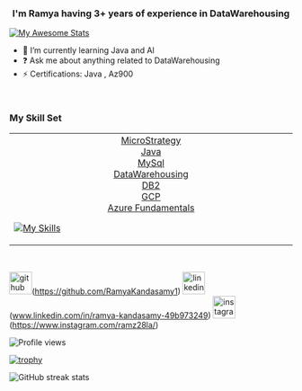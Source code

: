 
### <div align="center">I'm Ramya having 3+ years of experience in DataWarehousing </div>  
 
  [![My Awesome Stats](https://awesome-github-stats.azurewebsites.net/user-stats/RamyaKandasamy1?cardType=github)](https://git.io/awesome-stats-card)

  - 🌱 I’m currently learning Java and AI 
  - ❓ Ask me about anything related to DataWarehousing  
  - ⚡ Certifications: Java , Az900 

<br/>  

### <div align="Left">   My Skill Set  </div>
<table><tr><td valign="top" width="33%">



<div align="center">  
  <a href="https://www.microstrategy.com/en" target="_blank"> MicroStrategy</a> <br/>
<a href="https://www.java.com/en/download/help/whatis_java.html" target="_blank"> Java</a> <br/>
<a href="https://www.mysql.com" target="_blank"> MySql</a> </br>
  <a href="https://en.wikipedia.org/wiki/Data_warehouse"> DataWarehousing</a></br>
   <a href="https://en.wikipedia.org/wiki/IBM_Db2"> DB2</a></br>
     <a href ="https://cloud.google.com/free?utm_source=google&utm_medium=cpc&utm_campaign=japac-IN-all-en-dr-bkws-all-all-trial-e-dr-1009882&utm_content=text-ad-none-none-DEV_c-CRE_602265494289-ADGP_Hybrid%20%7C%20BKWS%20-%20EXA%20%7C%20Txt%20~%20GCP_General_core%20brand_main-KWID_43700071544383203-aud-1640178259900%3Akwd-87853815-userloc_9018845&utm_term=KW_gcp-ST_gcp&gclid=Cj0KCQiAm5ycBhCXARIsAPldzoUNlNgZgyun0GO7CqkcBxfEhs06JwGc_L8qlMe1W9FnhjB28yM3YTcaAtHEEALw_wcB&gclsrc=aw.ds"> GCP</a></br>
       <a href = "https://learn.microsoft.com/en-us/certifications/exams/az-900">Azure Fundamentals</a></br>
  
  </div>


  
[![My Skills](https://skillicons.dev/icons?i=java,azure,mysql,gcp&theme=light)](https://skillicons.dev)
</div>
</table></br>

<img src='https://cdn.jsdelivr.net/npm/simple-icons@3.0.1/icons/github.svg' alt='github' height='40'>(https://github.com/RamyaKandasamy1)
 <img src='https://cdn.jsdelivr.net/npm/simple-icons@3.0.1/icons/linkedin.svg' alt='linkedin' height='40'>(www.linkedin.com/in/ramya-kandasamy-49b973249)
 <img src='https://cdn.jsdelivr.net/npm/simple-icons@3.0.1/icons/instagram.svg' alt='instagram' height='40'>(https://www.instagram.com/ramz28la/)  

![Profile views](https://gpvc.arturio.dev/RamyaKandasamy1)  

[![trophy](https://github-profile-trophy.vercel.app/?username=RamyaKandasamy1)](https://github.com/ryo-ma/github-profile-trophy)

![GitHub streak stats](https://streak-stats.demolab.com/?user=RamyaKandasamy1)  

